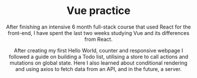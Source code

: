 <h1 align="center">Vue practice</h1>

<p align="center">
  After finishing an intensive 6 month full-stack course that used React for the front-end, I have spent the last two weeks studying Vue and its differences from React.
</p>

<p align="center">
  After creating my first Hello World, counter and responsive webpage I followed a guide on building a Todo list, utilising a store to call actions and mutations on    global state. Here I also learned about conditional rendering and using axios to fetch data from an API, and in the future, a server.
</p>
